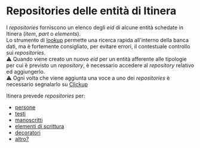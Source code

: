 # Repositories delle entità di Itinera
I _repositories_ forniscono un elenco degli _eid_ di alcune entità schedate in Itinera (_item_, _part_ o _elements_).  
Lo strumento di [lookup](lookup.md) permette una ricerca rapida all'interno della banca dati, ma è fortemente consigliato, per evitare errori, il contestuale controllo sui _repositories_.  
⚠️ Quando viene creato un nuovo _eid_ per un entità afferente alle tipologie per cui è previsto un _repository_, è necessario accedere al _repository_ relativo ed aggiungerlo.  
⚠️ Ogni volta che viene aggiunta una voce a uno dei _repositories_ è necessario segnalarlo su [Clickup]()

Itinera prevede _repositories_ per:

* [persone](https://docs.google.com/document/d/16FpaxeFzUwUajNawKctD3ZIA0ia3s3ND/edit?usp=sharing&ouid=112663865453613266465&rtpof=true&sd=true)
* [testi]()
* [manoscritti]()
* [elementi di scrittura]()
* [decoratori]()
* [altro?]()


